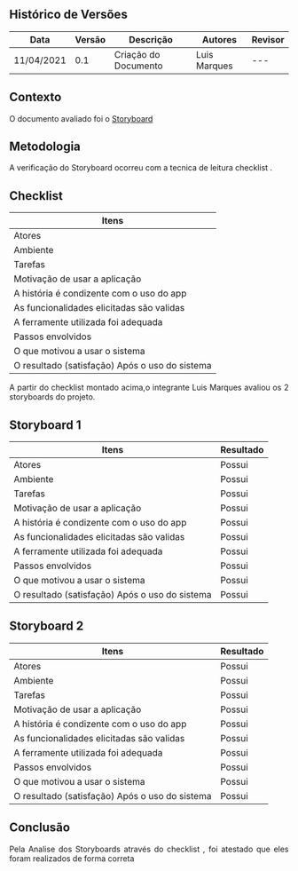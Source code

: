 ## Histórico de Versões

| Data       | Versão | Descrição            | Autores      | Revisor |
| ---------- | ------ | -------------------- | ------------ | ------- |
| 11/04/2021 | 0.1    | Criação do Documento | Luis Marques | ---     |

## Contexto

<p align="justify">O documento avaliado foi o <a href = "https://requisitos-de-software.github.io/2020.2-Meu-Gov.br/Elicitacao/storyboard/" > Storyboard </a> </p>

## Metodologia

<p align="justify">A verificação do Storyboard ocorreu com a tecnica de leitura checklist .</p>

## Checklist

| Itens                                          |
| ---------------------------------------------- |
| Atores                                         |
| Ambiente                                       |
| Tarefas                                        |
| Motivação de usar a aplicação                  |
| A história é condizente com o uso do app       |
| As funcionalidades elicitadas são validas      |
| A ferramente utilizada foi adequada            |
| Passos envolvidos                              |
| O que motivou a usar o sistema                 |
| O resultado (satisfação) Após o uso do sistema |

<p align="justify"> A partir do checklist montado acima,o integrante Luis Marques avaliou os 2 storyboards do projeto. </p>

## Storyboard 1

| Itens                                          | Resultado |
| ---------------------------------------------- | --------- |
| Atores                                         | Possui    |
| Ambiente                                       | Possui    |
| Tarefas                                        | Possui    |
| Motivação de usar a aplicação                  | Possui    |
| A história é condizente com o uso do app       | Possui    |
| As funcionalidades elicitadas são validas      | Possui    |
| A ferramente utilizada foi adequada            | Possui    |
| Passos envolvidos                              | Possui    |
| O que motivou a usar o sistema                 | Possui    |
| O resultado (satisfação) Após o uso do sistema | Possui    |

## Storyboard 2

| Itens                                          | Resultado |
| ---------------------------------------------- | --------- |
| Atores                                         | Possui    |
| Ambiente                                       | Possui    |
| Tarefas                                        | Possui    |
| Motivação de usar a aplicação                  | Possui    |
| A história é condizente com o uso do app       | Possui    |
| As funcionalidades elicitadas são validas      | Possui    |
| A ferramente utilizada foi adequada            | Possui    |
| Passos envolvidos                              | Possui    |
| O que motivou a usar o sistema                 | Possui    |
| O resultado (satisfação) Após o uso do sistema | Possui    |

## Conclusão

<p align="justify"> Pela Analise dos Storyboards através do checklist , foi atestado que eles foram realizados de forma correta </p>
